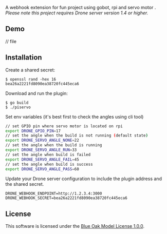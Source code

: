 A webhook extension for fun project using gobot, rpi and servo motor . _Please note this project requires Drone server version 1.4 or higher._

## Demo

// file

## Installation

Create a shared secret:

```console
$ openssl rand -hex 16
bea26a2221fd8090ea38720fc445eca6
```

Download and run the plugin:

```console
$ go build 
$ ./piservo
```

Set env variables (it's best first to check the angles using cli tool)

```sh
// set GPIO pin where servo motor is located on rpi
export DRONE_GPIO_PIN=17
// set the angle when the build is not running (default state)
export DRONE_SERVO_ANGLE_NONE=22
// set the angle when the build is running
export DRONE_SERVO_ANGLE_RUN=33
// set the angle when build is failed
export DRONE_SERVO_ANGLE_FAIL=45
// set the angle when build is success
export DRONE_SERVO_ANGLE_PASS=60

```

Update your Drone server configuration to include the plugin address and the shared secret.

```text
DRONE_WEBHOOK_ENDPOINT=http://1.2.3.4:3000
DRONE_WEBHOOK_SECRET=bea26a2221fd8090ea38720fc445eca6
```

## License

This software is licensed under the [Blue Oak Model License 1.0.0](https://spdx.org/licenses/BlueOak-1.0.0.html).
